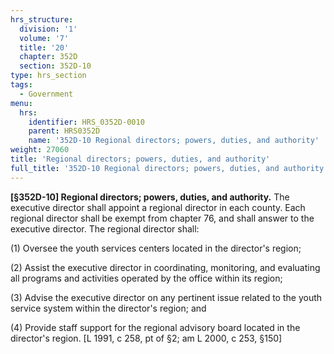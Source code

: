 ```yaml
---
hrs_structure:
  division: '1'
  volume: '7'
  title: '20'
  chapter: 352D
  section: 352D-10
type: hrs_section
tags:
  - Government
menu:
  hrs:
    identifier: HRS_0352D-0010
    parent: HRS0352D
    name: '352D-10 Regional directors; powers, duties, and authority'
weight: 27060
title: 'Regional directors; powers, duties, and authority'
full_title: '352D-10 Regional directors; powers, duties, and authority'
---
```

**[§352D-10] Regional directors; powers, duties, and authority.** The executive director shall appoint a regional director in each county. Each regional director shall be exempt from chapter 76, and shall answer to the executive director. The regional director shall:

(1) Oversee the youth services centers located in the director's region;

(2) Assist the executive director in coordinating, monitoring, and evaluating all programs and activities operated by the office within its region;

(3) Advise the executive director on any pertinent issue related to the youth service system within the director's region; and

(4) Provide staff support for the regional advisory board located in the director's region. [L 1991, c 258, pt of §2; am L 2000, c 253, §150]